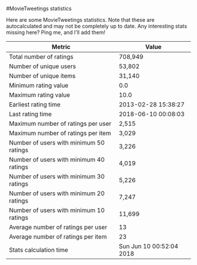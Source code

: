 #MovieTweetings statistics

Here are some MovieTweetings statistics. Note that these are autocalculated and may not be completely up to date. Any interesting stats missing here? Ping me, and I'll add them!

Metric | Value
--- | ---
Total number of ratings                 | 708,949
Number of unique users                  | 53,802
Number of unique items                  | 31,140
Minimum rating value                    | 0.0
Maximum rating value                    | 10.0
Earliest rating time                    | 2013-02-28 15:38:27
Last rating time                        | 2018-06-10 00:08:03
Maximum number of ratings per user      | 2,515
Maximum number of ratings per item      | 3,029
Number of users with minimum 50 ratings | 3,226
Number of users with minimum 40 ratings | 4,019
Number of users with minimum 30 ratings | 5,226
Number of users with minimum 20 ratings | 7,247
Number of users with minimum 10 ratings | 11,699
Average number of ratings per user      | 13
Average number of ratings per item      | 23
Stats calculation time                  | Sun Jun 10 00:52:04 2018

